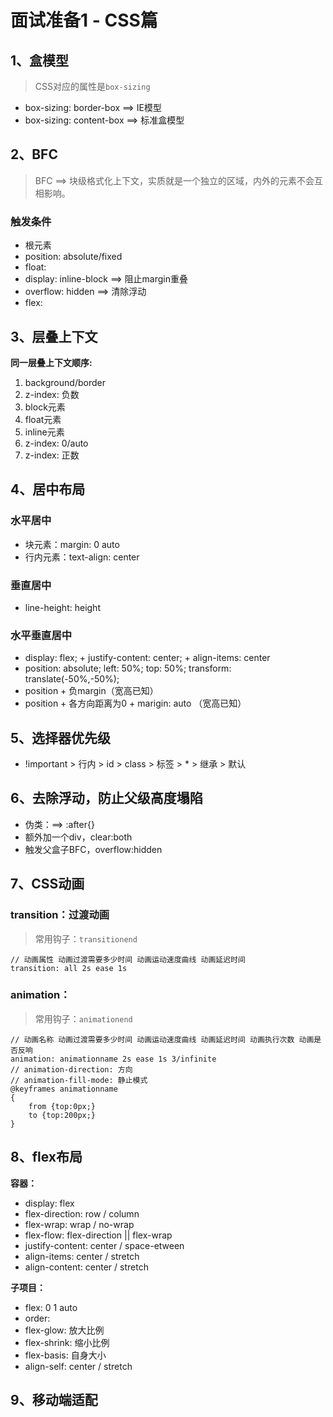 # 面试准备1 - CSS篇

## 1、盒模型
> CSS对应的属性是`box-sizing`

* box-sizing: border-box ==> IE模型
* box-sizing: content-box ==> 标准盒模型

## 2、BFC
> BFC ==> 块级格式化上下文，实质就是一个独立的区域，内外的元素不会互相影响。

### 触发条件
* 根元素
* position: absolute/fixed
* float:
* display: inline-block ==> 阻止margin重叠
* overflow: hidden ==> 清除浮动
* flex: 

## 3、层叠上下文
**同一层叠上下文顺序:**
1. background/border
2. z-index: 负数
3. block元素
4. float元素
5. inline元素
6. z-index: 0/auto
7. z-index: 正数

## 4、居中布局
### 水平居中
* 块元素：margin: 0 auto
* 行内元素：text-align: center

### 垂直居中
* line-height: height

### 水平垂直居中
* display: flex; + justify-content: center; + align-items: center
* position: absolute; left: 50%; top: 50%; transform: translate(-50%,-50%);
* position + 负margin（宽高已知）
* position + 各方向距离为0 + marigin: auto （宽高已知）

## 5、选择器优先级
* !important > 行内 > id > class > 标签 > * > 继承 > 默认

## 6、去除浮动，防止父级高度塌陷
* 伪类：==> :after{}
* 额外加一个div，clear:both
* 触发父盒子BFC，overflow:hidden

## 7、CSS动画
### transition：过渡动画
> 常用钩子：`transitionend`

```
// 动画属性 动画过渡需要多少时间 动画运动速度曲线 动画延迟时间
transition: all 2s ease 1s
```
### animation：
> 常用钩子：`animationend`

```
// 动画名称 动画过渡需要多少时间 动画运动速度曲线 动画延迟时间 动画执行次数 动画是否反响
animation: animationname 2s ease 1s 3/infinite
// animation-direction: 方向
// animation-fill-mode: 静止模式
@keyframes animationname
{
    from {top:0px;}
    to {top:200px;}
}
```

## 8、flex布局
**容器：**
* display: flex
* flex-direction: row / column
* flex-wrap: wrap / no-wrap
* flex-flow: flex-direction || flex-wrap
* justify-content: center / space-etween
* align-items: center / stretch
* align-content: center / stretch

**子项目：**
* flex: 0 1 auto
* order: <number>
* flex-glow: 放大比例
* flex-shrink: 缩小比例
* flex-basis: 自身大小
* align-self: center / stretch

## 9、移动端适配



